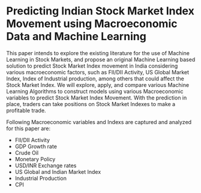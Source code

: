 # Predicting Indian Stock Market Index Movement using Macroeconomic Data and Machine Learning

This paper intends to explore the existing literature for the use of Machine Learning in Stock Markets, and propose an original Machine Learning based solution to predict Stock Market Index movement in India considering various macroeconomic factors, such as FII/DII Activity, US Global Market Index, Index of Industrial production, among others that could affect the Stock Market Index. We will explore, apply, and compare various Machine Learning Algorithms to construct models using various Macroeconomic variables to predict Stock Market Index Movement. With the prediction in place, traders can take positions on Stock Market Indexes to make a profitable trade.

Following Macroeconomic variables and Indexs are captured and analyzed for this paper are:

*   FII/DII Activity
*   GDP Growth rate
*   Crude Oil
*   Monetary Policy
*   USD/INR Exchange rates
*   US Global and Indian Market Index
*   Industrial Production
*   CPI
